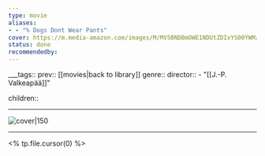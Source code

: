 ```yaml
---
type: movie
aliases:
- - "% Dogs Dont Wear Pants"
cover: https://m.media-amazon.com/images/M/MV5BNDBmOWE1NDUtZDIxYS00YWMzLTlmMTUtNWUzMTFlNmZiODhmXkEyXkFqcGc@._V1_SX300.jpg
status: done
recommendedby:
---
```

___tags:: prev:: [[movies|back to library]]
genre::
director::   - "[[J.-P. Valkeapää]]"

children::
___
![cover|150](https://m.media-amazon.com/images/M/MV5BNDBmOWE1NDUtZDIxYS00YWMzLTlmMTUtNWUzMTFlNmZiODhmXkEyXkFqcGc@._V1_SX300.jpg)
___
<% tp.file.cursor(0) %>
